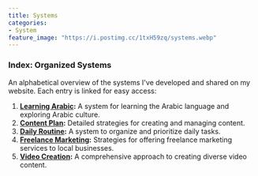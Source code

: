 ```yaml
---
title: Systems
categories:
- System
feature_image: "https://i.postimg.cc/1txH59zq/systems.webp"
---
```


### Index: Organized Systems

An alphabetical overview of the systems I've developed and shared on my website. Each entry is linked for easy access:

1.  **[Learning Arabic](https://haloeddepth.github.io/system/2024/01/27/arabic_language_culture/):** A system for learning the Arabic language and exploring Arabic culture.
2.  **[Content Plan](https://haloeddepth.github.io/system/2024/01/27/content_plan/):** Detailed strategies for creating and managing content.
3.  **[Daily Routine](https://haloeddepth.github.io/system/2024/01/27/daily_routine/):** A system to organize and prioritize daily tasks.
4.  **[Freelance Marketing](https://haloeddepth.github.io/system/2024/01/27/freelance_marketing/):** Strategies for offering freelance marketing services to local businesses.
5.  **[Video Creation](https://haloeddepth.github.io/system/2024/01/27/video_creation/):** A comprehensive approach to creating diverse video content.
